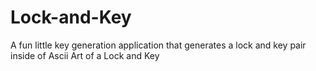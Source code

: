 # Lock-and-Key
A fun little key generation application that generates a lock and key pair inside of Ascii Art of a Lock and Key
